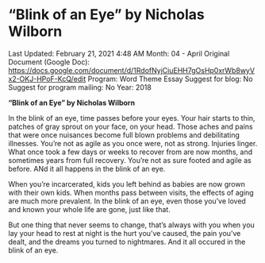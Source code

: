 # “Blink of an Eye” by Nicholas Wilborn

Last Updated: February 21, 2021 4:48 AM
Month: 04 - April
Original Document (Google Doc): https://docs.google.com/document/d/1RdofNyjCiuEHH7gOsHp0xrWb8wyVx2-OKJ-HPoF-KcQ/edit
Program: Word Theme Essay
Suggest for blog: No
Suggest for program mailing: No
Year: 2018

**“Blink of an Eye” by Nicholas Wilborn**

In the blink of an eye, time passes before your eyes. Your hair starts to thin, patches of gray sprout on your face, on your head. Those aches and pains that were once nuisances become full blown problems and debilitating illnesses. You’re not as agile as you once were, not as strong. Injuries linger. What once took a few days or weeks to recover from are now months, and sometimes years from full recovery. You’re not as sure footed and agile as before. ANd it all happens in the blink of an eye.

When you’re incarcerated, kids you left behind as babies are now grown with their own kids. When months pass between visits, the effects of aging are much more prevalent. In the blink of an eye, even those you’ve loved and known your whole life are gone, just like that.

But one thing that never seems to change, that’s always with you when you lay your head to rest at night is the hurt you’ve caused, the pain you’ve dealt, and the dreams you turned to nightmares. And it all occured in the blink of an eye.